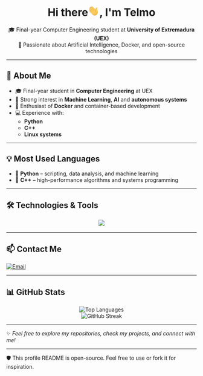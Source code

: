 <h1 align="center">Hi there<img src="https://raw.githubusercontent.com/ABSphreak/ABSphreak/master/gifs/Hi.gif" width="30px">, I'm Telmo</h1>

<p align="center">
  🎓 Final-year Computer Engineering student at <strong>University of Extremadura (UEX)</strong>  
  <br />
  🤖 Passionate about Artificial Intelligence, Docker, and open-source technologies  
</p>

---

## 🚀 About Me

- 🎓 Final-year student in **Computer Engineering** at UEX  
- 🤖 Strong interest in **Machine Learning**, **AI** and **autonomous systems**  
- 🐳 Enthusiast of **Docker** and container-based development  
- 💻 Experience with:
  - **Python**
  - **C++**
  - **Linux systems**

---

## 💡 Most Used Languages

- 🐍 **Python** – scripting, data analysis, and machine learning  
- 💠 **C++** – high-performance algorithms and systems programming  

---

## 🛠️ Technologies & Tools

<p align="center">
  <a href="https://skillicons.dev">
    <img src="https://skillicons.dev/icons?i=git,cpp,c,discord,docker,github,html,linux,md,py,opencv,vscode,clion,qt,ps,&perline=14" />
  </a>
</p>

---

## 📫 Contact Me

[![Email](https://img.shields.io/badge/Email-grey?style=for-the-badge&logo=gmail)](mailto:telmo.clemente.serrano@gmail.com)

---

## 📊 GitHub Stats

<p align="center">
  <img src="https://github-readme-stats.vercel.app/api/top-langs/?username=T3lm0&layout=compact&theme=tokyonight" alt="Top Languages" />
  <br />
  <img src="https://streak-stats.demolab.com?user=T3lm0&theme=tokyonight&hide_border=true" alt="GitHub Streak" />
</p>

---

✨ *Feel free to explore my repositories, check my projects, and connect with me!*

---
🛡️ This profile README is open-source. Feel free to use or fork it for inspiration.
